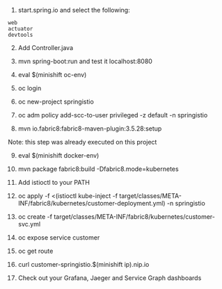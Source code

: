 
1. start.spring.io and select the following:
```
web
actuator
devtools
```

2. Add Controller.java 

3. mvn spring-boot:run and test it localhost:8080

4. eval $(minishift oc-env)

5. oc login

6. oc new-project springistio

7. oc adm policy add-scc-to-user privileged -z default -n springistio

8. mvn io.fabric8:fabric8-maven-plugin:3.5.28:setup

Note: this step was already executed on this project

9. eval $(minishift docker-env)

10. mvn package fabric8:build -Dfabric8.mode=kubernetes

11. Add istioctl to your PATH

12. oc apply -f <(istioctl kube-inject -f target/classes/META-INF/fabric8/kubernetes/customer-deployment.yml) -n springistio

13. oc create -f target/classes/META-INF/fabric8/kubernetes/customer-svc.yml

14. oc expose service customer

15. oc get route

16. curl customer-springistio.$(minishift ip).nip.io

17. Check out your Grafana, Jaeger and Service Graph dashboards
